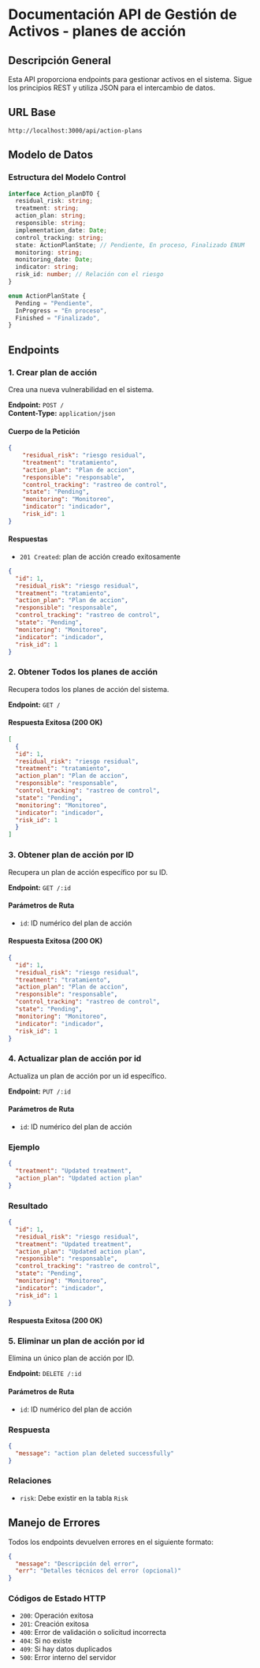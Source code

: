 # Documentación API de Gestión de Activos - planes de acción

## Descripción General

Esta API proporciona endpoints para gestionar activos en el sistema. Sigue los principios REST y utiliza JSON para el intercambio de datos.

## URL Base

```
http://localhost:3000/api/action-plans
```

## Modelo de Datos

### Estructura del Modelo Control

```typescript
interface Action_planDTO {
  residual_risk: string;
  treatment: string;
  action_plan: string;
  responsible: string;
  implementation_date: Date;
  control_tracking: string;
  state: ActionPlanState; // Pendiente, En proceso, Finalizado ENUM
  monitoring: string;
  monitoring_date: Date;
  indicator: string;
  risk_id: number; // Relación con el riesgo
}

enum ActionPlanState {
  Pending = "Pendiente",
  InProgress = "En proceso",
  Finished = "Finalizado",
}
```

## Endpoints

### 1. Crear plan de acción

Crea una nueva vulnerabilidad en el sistema.

**Endpoint:** `POST /`  
**Content-Type:** `application/json`

#### Cuerpo de la Petición

```json
{
    "residual_risk": "riesgo residual",
    "treatment": "tratamiento",
    "action_plan": "Plan de accion",
    "responsible": "responsable",
    "control_tracking": "rastreo de control",
    "state": "Pending",
    "monitoring": "Monitoreo",
    "indicator": "indicador",
    "risk_id": 1
}
```

#### Respuestas

- `201 Created`: plan de acción creado exitosamente

```json
{
  "id": 1,
  "residual_risk": "riesgo residual",
  "treatment": "tratamiento",
  "action_plan": "Plan de accion",
  "responsible": "responsable",
  "control_tracking": "rastreo de control",
  "state": "Pending",
  "monitoring": "Monitoreo",
  "indicator": "indicador",
  "risk_id": 1
}
```

### 2. Obtener Todos los planes de acción

Recupera todos los planes de acción del sistema.

**Endpoint:** `GET /`

#### Respuesta Exitosa (200 OK)

```json
[
  {
  "id": 1,
  "residual_risk": "riesgo residual",
  "treatment": "tratamiento",
  "action_plan": "Plan de accion",
  "responsible": "responsable",
  "control_tracking": "rastreo de control",
  "state": "Pending",
  "monitoring": "Monitoreo",
  "indicator": "indicador",
  "risk_id": 1
  }
]
```

### 3. Obtener plan de acción por ID

Recupera un plan de acción específico por su ID.

**Endpoint:** `GET /:id`

#### Parámetros de Ruta

- `id`: ID numérico del plan de acción

#### Respuesta Exitosa (200 OK)

```json
{
  "id": 1,
  "residual_risk": "riesgo residual",
  "treatment": "tratamiento",
  "action_plan": "Plan de accion",
  "responsible": "responsable",
  "control_tracking": "rastreo de control",
  "state": "Pending",
  "monitoring": "Monitoreo",
  "indicator": "indicador",
  "risk_id": 1
}
```

### 4. Actualizar plan de acción por id

Actualiza un plan de acción por un id específico.

**Endpoint:** `PUT /:id`

#### Parámetros de Ruta

- `id`: ID numérico del plan de acción

### Ejemplo

```json
{
  "treatment": "Updated treatment",
  "action_plan": "Updated action plan"
}
```

### Resultado

```json
{
  "id": 1,
  "residual_risk": "riesgo residual",
  "treatment": "Updated treatment",
  "action_plan": "Updated action plan",
  "responsible": "responsable",
  "control_tracking": "rastreo de control",
  "state": "Pending",
  "monitoring": "Monitoreo",
  "indicator": "indicador",
  "risk_id": 1
}
```
#### Respuesta Exitosa (200 OK)

### 5. Eliminar  un plan de acción por id

Elimina un único plan de acción por ID.

**Endpoint:** `DELETE /:id`

#### Parámetros de Ruta

- `id`: ID numérico del plan de acción

### Respuesta

```json
{
  "message": "action plan deleted successfully"
}
```

### Relaciones

- `risk`: Debe existir en la tabla `Risk`

## Manejo de Errores

Todos los endpoints devuelven errores en el siguiente formato:

```json
{
  "message": "Descripción del error",
  "err": "Detalles técnicos del error (opcional)"
}
```

### Códigos de Estado HTTP

- `200`: Operación exitosa
- `201`: Creación exitosa
- `400`: Error de validación o solicitud incorrecta
- `404`: Si no existe
- `409`: Si hay datos duplicados
- `500`: Error interno del servidor